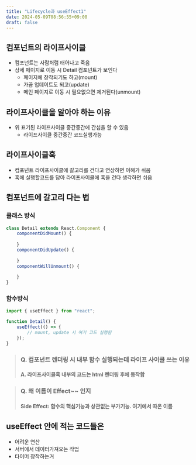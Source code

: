 ```yaml
---
title: "Lifecycle과 useEffect1"
date: 2024-05-09T08:56:55+09:00
draft: false
---
```

## 컴포넌트의 라이프사이클
- 컴포넌트는 사람처럼 태어나고 죽음
- 상세 페이지로 이동 시 Detail 컴포넌트가 보인다
  - 페이지에 장착되기도 하고(mount)
  - 가끔 업데이트도 되고(update)
  - 메인 페이지로 이동 시 필요없으면 제거된다(unmount)

## 라이프사이클을 알아야 하는 이유
- 위 표기된 라이프사이클 중간중간에 간섭을 할 수 있음
  - 라이프사이클 중간중간 코드실행가능

## 라이프사이클훅
- 컴포넌트 라이프사이클에 갈고리를 건다고 연상하면 이해가 쉬움
- 훅에 실행할코드를 담아 라이프사이클에 훅을 건다 생각하면 쉬움

## 컴포넌트에 갈고리 다는 법
### 클래스 방식
```js
class Detail extends React.Component {
    componentDidMount() {
        
    }
    componentDidUpdate() {
        
    }
    componentWillUnmount() {
        
    }
}
```

### 함수방식
```js
import { useEffect } from "react";

function Detail() {
    useEffect(() => {
        // mount, update 시 여기 코드 실행됨
    });
}
```

> ### Q. 컴포넌트 렌더링 시 내부 함수 실행되는데 라이프 사이클 쓰는 이유
> #### A. 라이프사이클훅 내부의 코드는 html 렌더링 후에 동작함

> ### Q. 왜 이름이 Effect~~ 인지
> #### Side Effect: 함수의 핵심기능과 상관없는 부가기능. 여기에서 따온 이름


## useEffect 안에 적는 코드들은
- 어려운 연산
- 서버에서 데이터가져오는 작업
- 타이머 장착하는거